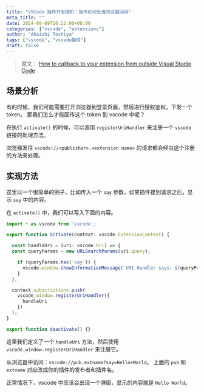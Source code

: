 ```yaml
---
title: "VSCode 插件开发随机：插件如何处理浏览器回调"
meta_title: ""
date: 2024-09-09T16:22:00+08:00
categories: ["vscode", "extensions"]
author: "Akaishi Toshiya"
tags: ["vscode", "vscode插件"]
draft: false
---
```


> 原文： [How to callback to your extension from outside Visual Studio Code](https://www.eliostruyf.com/callback-extension-vscode/)

## 场景分析

有的时候，我们可能需要打开浏览器到登录页面，然后进行授权鉴权，下发一个 token。
那我们怎么才能回传这个 token 到 vscode 中呢？

在执行 `activate()` 的时候，可以调用 `registerUriHandler` 来注册一个 `vscode` 链接的处理方法。

浏览器发往 `vscode://<publisher>.<extension name>` 的请求都会经由这个注册的方法来处理。

## 实现方法

这里以一个很简单的例子，比如传入一个 `say` 参数，如果插件接到请求之后，显示 `say` 中的内容。

在 `activate()` 中，我们可以写入下面的内容。

```typescript
import * as vscode from 'vscode';

export function activate(context: vscode.ExtensionContext) {

  const handleUri = (uri: vscode.Uri) => {
  const queryParams = new URLSearchParams(uri.query);

    if (queryParams.has('say')) {
      vscode.window.showInformationMessage(`URI Handler says: ${queryParams.get('say') as string}`);
    }
  };

  context.subscriptions.push(
    vscode.window.registerUriHandler({
      handleUri
    })
  );
}

export function deactivate() {}
```

这里我们定义了一个 `handleUri` 方法，然后使用 `vscode.window.registerUriHandler` 来注册它。

从浏览器中访问：`vscode://pub.extname?say=Hello+World`。
上面的 `pub` 和 `extname` 对应改成你的插件的发布者和插件名。

正常情况下，vscode 中应该会出现一个弹窗，显示的内容就是 `Hello World`。
